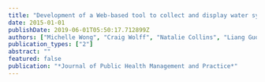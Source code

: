 ```yaml
---
title: "Development of a Web-based tool to collect and display water system customer service areas for public health action"
date: 2015-01-01
publishDate: 2019-06-01T05:50:17.712899Z
authors: ["Michelle Wong", "Craig Wolff", "Natalie Collins", "Liang Guo", "Dan Meltzer", "Paul English"]
publication_types: ["2"]
abstract: ""
featured: false
publication: "*Journal of Public Health Management and Practice*"
---
```


